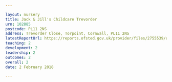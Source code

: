 ```yaml
---

layout: nursery
title: Jack & Jill's Childcare Trevorder
urn: 102885
postcode: PL11 2NS
address: Trevorder Close, Torpoint, Cornwall, PL11 2NS
latestReportUrl: https://reports.ofsted.gov.uk/provider/files/2755539/urn/102885.pdf
teaching: 2
development: 2
leadership: 2
outcomes: 2
overall: 2
date: 2 February 2018

---
```

